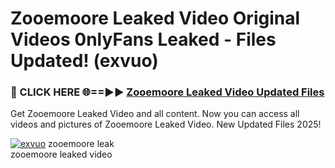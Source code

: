 # Zooemoore Leaked Video Original Videos 0nlyFans Leaked - Files Updated! (exvuo)

<h3>🔴 CLICK HERE 🌐==►► <a href="https://tinyurl.com/2wckxsce" rel="nofollow">Zooemoore Leaked Video Updated Files</a></h3>

Get Zooemoore Leaked Video and all content. Now you can access all videos and pictures of Zooemoore Leaked Video. New Updated Files 2025!

[![exvuo](https://i.imgur.com/AFduVYN.gif)](https://tinyurl.com/2wckxsce)
zooemoore leak<br>
zooemoore leaked video